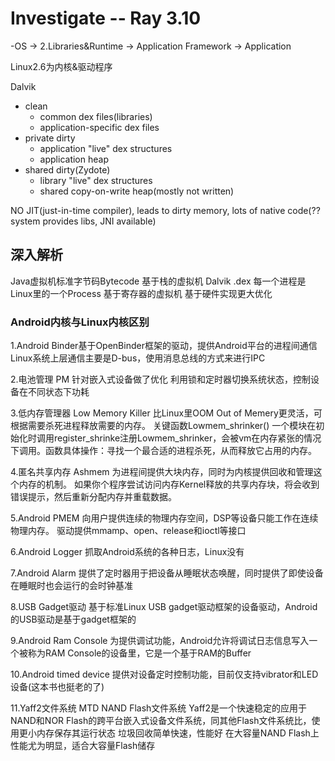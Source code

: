 # Investigate -- Ray 3.10

-OS -> 2.Libraries&Runtime -> Application Framework -> Application

Linux2.6为内核&驱动程序

Dalvik
- clean
	- common dex files\(libraries\)
	- application-specific dex files
- private dirty
	- application "live" dex structures
	- application heap
- shared dirty\(Zydote\)
	- library "live" dex structures
	- shared copy-on-write heap\(mostly not written\)

NO JIT\(just-in-time compiler\), leads to dirty memory, lots of native code\(??system provides libs, JNI available\)

## 深入解析
Java虚拟机标准字节码Bytecode  基于栈的虚拟机
Dalvik .dex 每一个进程是Linux里的一个Process 基于寄存器的虚拟机 基于硬件实现更大优化

### Android内核与Linux内核区别
1.Android Binder基于OpenBinder框架的驱动，提供Android平台的进程间通信
Linux系统上层通信主要是D-bus，使用消息总线的方式来进行IPC

2.电池管理 PM
针对嵌入式设备做了优化
利用锁和定时器切换系统状态，控制设备在不同状态下功耗

3.低内存管理器 Low Memory Killer
比Linux里OOM Out of Memery更灵活，可根据需要杀死进程释放需要的内存。
关键函数Lowmem_shrinker\(\)
一个模块在初始化时调用register_shrinke注册Lowmem_shrinker，会被vm在内存紧张的情况下调用。函数具体操作：寻找一个最合适的进程杀死，从而释放它占用的内存。

4.匿名共享内存 Ashmem
为进程间提供大块内存，同时为内核提供回收和管理这个内存的机制。
如果你个程序尝试访问内存Kernel释放的共享内存块，将会收到错误提示，然后重新分配内存并重载数据。

5.Android PMEM
向用户提供连续的物理内存空间，DSP等设备只能工作在连续物理内存。
驱动提供mmamp、open、release和ioctl等接口

6.Android Logger
抓取Android系统的各种日志，Linux没有

7.Android Alarm
提供了定时器用于把设备从睡眠状态唤醒，同时提供了即使设备在睡眠时也会运行的会时钟基准

8.USB Gadget驱动
基于标准Linux USB gadget驱动框架的设备驱动，Android的USB驱动是基于gadget框架的

9.Android Ram Console
为提供调试功能，Android允许将调试日志信息写入一个被称为RAM Console的设备里，它是一个基于RAM的Buffer

10.Android timed device
提供对设备定时控制功能，目前仅支持vibrator和LED设备\(这本书也挺老的了\)

11.Yaff2文件系统
MTD NAND Flash文件系统
Yaff2是一个快速稳定的应用于NAND和NOR Flash的跨平台嵌入式设备文件系统，同其他Flash文件系统比，使用更小内存保存其运行状态
垃圾回收简单快速，性能好
在大容量NAND Flash上性能尤为明显，适合大容量Flash储存